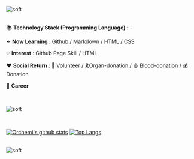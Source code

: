 <!--
**Orchemi/I-am** is a ✨ _special_ ✨ repository because its `README.md` (this file) appears on your GitHub profile.

![header](https://capsule-render.vercel.app/api?type=waving&color=auto&height=300&section=header&text=capsule%20render&fontSize=90)


Here are some ideas to get you started:

- 🔭 I’m currently working on ...
- 🌱 I’m currently learning ...
- 👯 I’m looking to collaborate on ...
- 🤔 I’m looking for help with ...
- 💬 Ask me about ...
- 📫 How to reach me: ...
- 😄 Pronouns: ...
- ⚡ Fun fact: ...
- 📝 :memo:
- 💻 :computer:
- 😊 :blush:
-->

![soft](https://capsule-render.vercel.app/api?height=80&type=soft&color=d3f477&text="가슴이%20뛰는%20일을%20하라"&fontColor=ffffff&fontSize=30)<br/><br/>

📚 <b>Technology Stack (Programming Language)</b> : -

✒ <b>Now Learning</b> : Github / Markdown / HTML / CSS

💡 <b>Interest</b> : Github Page Skill / HTML

♥ <b>Social Return</b> : 💪 Volunteer / 🎗Organ-donation / 🩸 Blood-donation / 💰 Donation

🏫 <b>Career</b> <br/>

<!-- 
  * 📍 충남대학교 응용화학공학과 재학(2016-)<br/>
  * 📍 충남대학교 제 51대 공과대학 학생회 [BETTER-E] 사무차장(2019)<br/>
  * 📍 충남대학교 교내봉사단 [백마봉사단] 운영위원(2019)<br/>
  * 📍 충남대학교 제 6대 응용화학공학과 학생회 [FRAME] 학생회장(2020)<br/>
-->
  
<br/>

![soft](https://capsule-render.vercel.app/api?height=10&type=soft&color=d3f477&fontColor=ffffff&fontSize=30&section=footer)<br/>

<br/>

[![Orchemi's github stats](https://github-readme-stats.vercel.app/api?username=Orchemi)](https://github.com/anuraghazra/github-readme-stats)
[![Top Langs](https://github-readme-stats.vercel.app/api/top-langs/?username=Orchemi&layout=compact)](https://github.com/anuraghazra/github-readme-stats)<br/><br/>

![soft](https://capsule-render.vercel.app/api?height=10&type=soft&color=d3f477&fontColor=ffffff&fontSize=30&section=footer)




<!-- 
Github Blog button : [![Github](https://img.shields.io/badge/Github%20Blog-392F31?logo=Github&logoColor=white)](https://github.com/topics/Github)
Markdown button : [![Markdown](https://img.shields.io/badge/Markdown-392F31?logo=Markdown&logoColor=white)](https://github.com/topics/Markdown)

📞 <b>Contact</b> : [![Github](http://img.shields.io/badge/-Github%20Blog-black?style=flat-square&logo=github&link=https://Orchemi.github.io/)](https://Orchemi.github.io/)
-->

